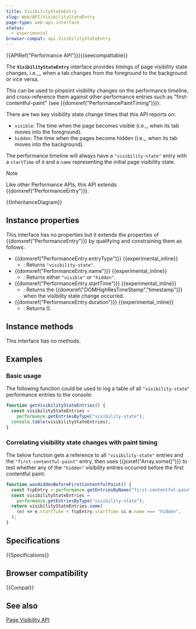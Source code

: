 ```yaml
---
title: VisibilityStateEntry
slug: Web/API/VisibilityStateEntry
page-type: web-api-interface
status:
  - experimental
browser-compat: api.VisibilityStateEntry
---
```


{{APIRef("Performance API")}}{{seecompattable}}

The **`VisibilityStateEntry`** interface provides timings of page visibility state changes, i.e.,,, when a tab changes from the foreground to the background or vice versa.

This can be used to pinpoint visibility changes on the performance timeline, and cross-reference them against other performance entries such as "first-contentful-paint" (see {{domxref("PerformancePaintTiming")}}).

There are two key visibility state change times that this API reports on:

- `visible`: The time when the page becomes visible (i.e.,, when its tab moves into the foreground).
- `hidden`: The time when the pages become hidden (i.e.,, when its tab moves into the background).

The performance timeline will always have a `"visibility-state"` entry with a `startTime` of `0` and a `name` representing the initial page visibility state.

> [!NOTE]
> Like other Performance APIs, this API extends {{domxref("PerformanceEntry")}}.

{{InheritanceDiagram}}

## Instance properties

This interface has no properties but it extends the properties of {{domxref("PerformanceEntry")}} by qualifying and constraining them as follows:

- {{domxref("PerformanceEntry.entryType")}} {{experimental_inline}}
  - : Returns `"visibility-state"`.
- {{domxref("PerformanceEntry.name")}} {{experimental_inline}}
  - : Returns either `"visible"` or `"hidden"`.
- {{domxref("PerformanceEntry.startTime")}} {{experimental_inline}}
  - : Returns the {{domxref("DOMHighResTimeStamp","timestamp")}} when the visibility state change occurred.
- {{domxref("PerformanceEntry.duration")}} {{experimental_inline}}
  - : Returns 0.

## Instance methods

This interface has no methods.

## Examples

### Basic usage

The following function could be used to log a table of all `"visibility-state"` performance entries to the console:

```js
function getVisibilityStateEntries() {
  const visibilityStateEntries =
    performance.getEntriesByType("visibility-state");
  console.table(visibilityStateEntries);
}
```

### Correlating visibility state changes with paint timing

The below function gets a reference to all `"visibility-state"` entries and the `"first-contentful-paint"` entry, then uses {{jsxref("Array.some()")}} to test whether any of the `"hidden"` visibility entries occurred before the first contentful paint:

```js
function wasHiddenBeforeFirstContentfulPaint() {
  const fcpEntry = performance.getEntriesByName("first-contentful-paint")[0];
  const visibilityStateEntries =
    performance.getEntriesByType("visibility-state");
  return visibilityStateEntries.some(
    (e) => e.startTime < fcpEntry.startTime && e.name === "hidden",
  );
}
```

## Specifications

{{Specifications}}

## Browser compatibility

{{Compat}}

## See also

[Page Visibility API](/en-US/docs/Web/API/Page_Visibility_API)
